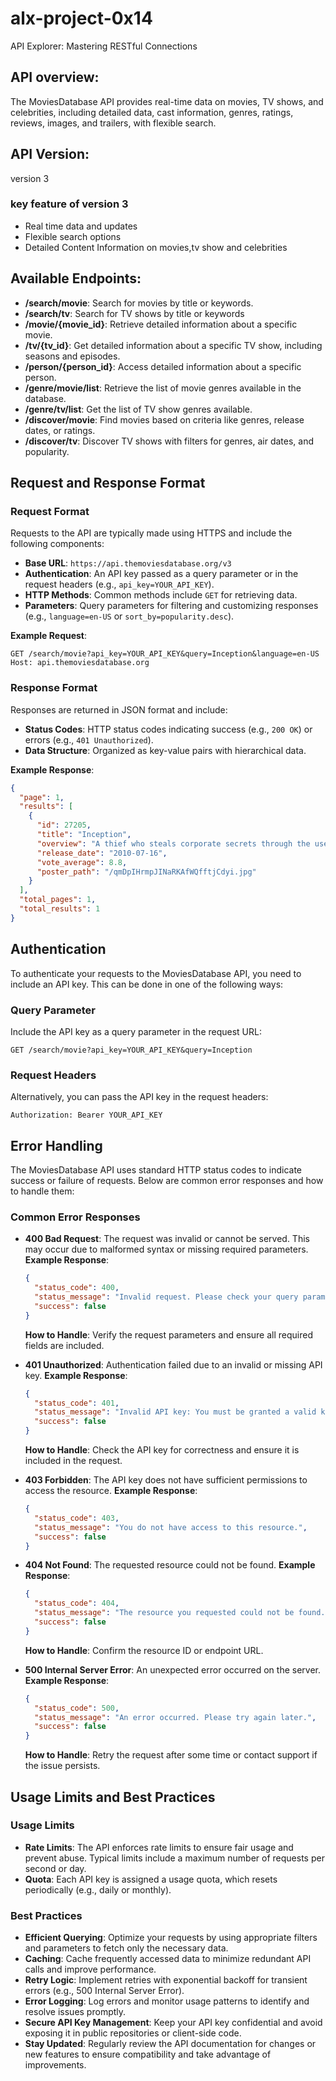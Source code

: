 # alx-project-0x14

API Explorer: Mastering RESTful Connections

## API overview:

The MoviesDatabase API provides real-time data on movies, TV shows, and celebrities, including detailed data, cast information, genres, ratings, reviews, images, and trailers, with flexible search.

## API Version:

version 3

### key feature of version 3

- Real time data and updates
- Flexible search options
- Detailed Content Information on movies,tv show and celebrities

## Available Endpoints:

- **/search/movie**: Search for movies by title or keywords.
- **/search/tv**: Search for TV shows by title or keywords
- **/movie/{movie_id}**: Retrieve detailed information about a specific movie.
- **/tv/{tv_id}**: Get detailed information about a specific TV show, including seasons and episodes.
- **/person/{person_id}**: Access detailed information about a specific person.
- **/genre/movie/list**: Retrieve the list of movie genres available in the database.
- **/genre/tv/list**: Get the list of TV show genres available.
- **/discover/movie**: Find movies based on criteria like genres, release dates, or ratings.
- **/discover/tv**: Discover TV shows with filters for genres, air dates, and popularity.

## Request and Response Format

### Request Format

Requests to the API are typically made using HTTPS and include the following components:

- **Base URL**: `https://api.themoviesdatabase.org/v3`
- **Authentication**: An API key passed as a query parameter or in the request headers (e.g., `api_key=YOUR_API_KEY`).
- **HTTP Methods**: Common methods include `GET` for retrieving data.
- **Parameters**: Query parameters for filtering and customizing responses (e.g., `language=en-US` or `sort_by=popularity.desc`).

**Example Request**:

```
GET /search/movie?api_key=YOUR_API_KEY&query=Inception&language=en-US
Host: api.themoviesdatabase.org
```

### Response Format

Responses are returned in JSON format and include:

- **Status Codes**: HTTP status codes indicating success (e.g., `200 OK`) or errors (e.g., `401 Unauthorized`).
- **Data Structure**: Organized as key-value pairs with hierarchical data.

**Example Response**:

```json
{
  "page": 1,
  "results": [
    {
      "id": 27205,
      "title": "Inception",
      "overview": "A thief who steals corporate secrets through the use of dream-sharing technology...",
      "release_date": "2010-07-16",
      "vote_average": 8.8,
      "poster_path": "/qmDpIHrmpJINaRKAfWQfftjCdyi.jpg"
    }
  ],
  "total_pages": 1,
  "total_results": 1
}
```

## Authentication

To authenticate your requests to the MoviesDatabase API, you need to include an API key. This can be done in one of the following ways:

### Query Parameter

Include the API key as a query parameter in the request URL:

```
GET /search/movie?api_key=YOUR_API_KEY&query=Inception
```

### Request Headers

Alternatively, you can pass the API key in the request headers:

```
Authorization: Bearer YOUR_API_KEY
```

## Error Handling

The MoviesDatabase API uses standard HTTP status codes to indicate success or failure of requests. Below are common error responses and how to handle them:

### Common Error Responses

- **400 Bad Request**: The request was invalid or cannot be served. This may occur due to malformed syntax or missing required parameters.
  **Example Response**:

  ```json
  {
    "status_code": 400,
    "status_message": "Invalid request. Please check your query parameters.",
    "success": false
  }
  ```

  **How to Handle**: Verify the request parameters and ensure all required fields are included.

- **401 Unauthorized**: Authentication failed due to an invalid or missing API key.
  **Example Response**:

  ```json
  {
    "status_code": 401,
    "status_message": "Invalid API key: You must be granted a valid key.",
    "success": false
  }
  ```

  **How to Handle**: Check the API key for correctness and ensure it is included in the request.

- **403 Forbidden**: The API key does not have sufficient permissions to access the resource.
  **Example Response**:

  ```json
  {
    "status_code": 403,
    "status_message": "You do not have access to this resource.",
    "success": false
  }
  ```

- **404 Not Found**: The requested resource could not be found.
  **Example Response**:

  ```json
  {
    "status_code": 404,
    "status_message": "The resource you requested could not be found.",
    "success": false
  }
  ```

  **How to Handle**: Confirm the resource ID or endpoint URL.

- **500 Internal Server Error**: An unexpected error occurred on the server.
  **Example Response**:
  ```json
  {
    "status_code": 500,
    "status_message": "An error occurred. Please try again later.",
    "success": false
  }
  ```
  **How to Handle**: Retry the request after some time or contact support if the issue persists.

## Usage Limits and Best Practices

### Usage Limits

- **Rate Limits**: The API enforces rate limits to ensure fair usage and prevent abuse. Typical limits include a maximum number of requests per second or day.
- **Quota**: Each API key is assigned a usage quota, which resets periodically (e.g., daily or monthly).

### Best Practices

- **Efficient Querying**: Optimize your requests by using appropriate filters and parameters to fetch only the necessary data.
- **Caching**: Cache frequently accessed data to minimize redundant API calls and improve performance.
- **Retry Logic**: Implement retries with exponential backoff for transient errors (e.g., 500 Internal Server Error).
- **Error Logging**: Log errors and monitor usage patterns to identify and resolve issues promptly.
- **Secure API Key Management**: Keep your API key confidential and avoid exposing it in public repositories or client-side code.
- **Stay Updated**: Regularly review the API documentation for changes or new features to ensure compatibility and take advantage of improvements.
